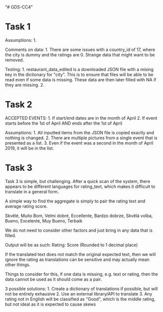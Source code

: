 "# GDS-CC4" 

# Task 1
Assumptions:
    1. 

Comments on data:
    1. There are some issues with a country_id of 17, where the city is dummy and the ratings are 0. Strange data that might want to be removed.

Testing:
    1. restaurant_data_edited is a downloaded JSON file with a mising key in the dictionary for "city". This is to ensure that files will be able to be read even if some data is missing. These data are then later filled with NA if they are missing.
    2. 

# Task 2
ACCEPTED EVENTS:
    1. If start/end dates are in the month of April
    2. If event starts before the 1st of April AND ends after the 1st of April

Assumptions:
    1. All inputted items from the JSON file is copied exactly and nothing is changed.
    2. There are multiple pictures from a single event that is presented as a list.
    3. Even if the event was a second in the month of April 2019, it will be in the list.
    
# Task 3
Task 3 is simple, but challenging. After a quick scan of the system, there appears to be different languages for rating_text, which makes it difficult to translate in a general form. 

A simple way to find the aggregate is simply to pair the rating text and average rating score.

Skvělé, Muito Bom, Velmi dobré, Eccellente, Bardzo dobrze, Skvělá volba, Bueno, Excelente, Muy Bueno, Terbaik

We do not need to consider other factors and just bring in any data that is filled.

Output will be as such:
    Rating: Score (Rounded to 1 decimal place)

If the translated text does not match the original expected text, then we will ignore the rating as translations can be sensitive and may actually mean other things.

Things to consider for this, if one data is missing, e.g. text or rating, then the data cannot be used as it should come as a pair.

3 possible solutions:
    1. Create a dictionary of translations if possible, but will not be entirely exhausive
    2. Use an external library/API to translate
    3. Any rating not in English will be classified as "Good", which is the middle rating, but not ideal as it is expected to cause skews